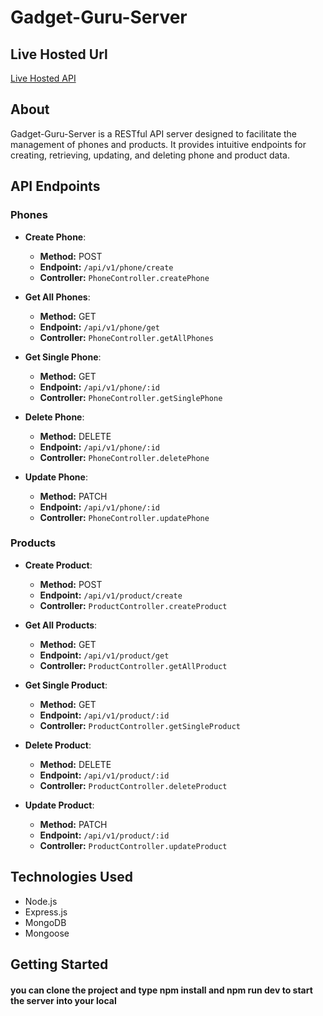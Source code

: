 # Gadget-Guru-Server

## Live Hosted Url

[Live Hosted API](https://gadget-guru-server-rho.vercel.app)

## About

Gadget-Guru-Server is a RESTful API server designed to facilitate the management of phones and products. It provides intuitive endpoints for creating, retrieving, updating, and deleting phone and product data.

## API Endpoints

### Phones

- **Create Phone**:

  - **Method:** POST
  - **Endpoint:** `/api/v1/phone/create`
  - **Controller:** `PhoneController.createPhone`

- **Get All Phones**:

  - **Method:** GET
  - **Endpoint:** `/api/v1/phone/get`
  - **Controller:** `PhoneController.getAllPhones`

- **Get Single Phone**:

  - **Method:** GET
  - **Endpoint:** `/api/v1/phone/:id`
  - **Controller:** `PhoneController.getSinglePhone`

- **Delete Phone**:

  - **Method:** DELETE
  - **Endpoint:** `/api/v1/phone/:id`
  - **Controller:** `PhoneController.deletePhone`

- **Update Phone**:
  - **Method:** PATCH
  - **Endpoint:** `/api/v1/phone/:id`
  - **Controller:** `PhoneController.updatePhone`

### Products

- **Create Product**:

  - **Method:** POST
  - **Endpoint:** `/api/v1/product/create`
  - **Controller:** `ProductController.createProduct`

- **Get All Products**:

  - **Method:** GET
  - **Endpoint:** `/api/v1/product/get`
  - **Controller:** `ProductController.getAllProduct`

- **Get Single Product**:

  - **Method:** GET
  - **Endpoint:** `/api/v1/product/:id`
  - **Controller:** `ProductController.getSingleProduct`

- **Delete Product**:

  - **Method:** DELETE
  - **Endpoint:** `/api/v1/product/:id`
  - **Controller:** `ProductController.deleteProduct`

- **Update Product**:
  - **Method:** PATCH
  - **Endpoint:** `/api/v1/product/:id`
  - **Controller:** `ProductController.updateProduct`

## Technologies Used

- Node.js
- Express.js
- MongoDB
- Mongoose

## Getting Started

#### you can clone the project and type npm install and npm run dev to start the server into your local 

